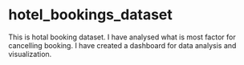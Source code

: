# hotel_bookings_dataset
This is hotal booking dataset.
I have analysed what is most factor for cancelling booking.
I have created a dashboard for data analysis and visualization.
